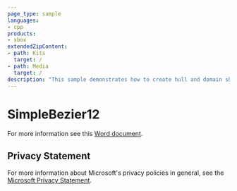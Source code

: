 ```yaml
---
page_type: sample
languages:
- cpp
products:
- xbox
extendedZipContent:
- path: Kits
  target: /
- path: Media
  target: /
description: "This sample demonstrates how to create hull and domain shaders to draw a tessellated Bezier surface representing a Mobius strip for DirectX 12 on Xbox One."
---
```


# SimpleBezier12

For more information see this [Word document](https://github.com/microsoft/Xbox-ATG-Samples/blob/master/XDKSamples/IntroGraphics/SimpleBezier12/Readme.docx).

## Privacy Statement

For more information about Microsoft's privacy policies in general, see the [Microsoft Privacy Statement](https://privacy.microsoft.com/en-us/privacystatement/).
